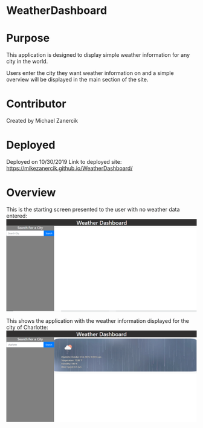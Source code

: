 # WeatherDashboard

# Purpose
This application is designed to display simple weather information for any city in the world.

Users enter the city they want weather information on and a simple overview will be displayed in the main section of the site.

# Contributor
Created by Michael Zanercik

# Deployed

Deployed on 10/30/2019 
Link to deployed site: https://mikezanercik.github.io/WeatherDashboard/

# Overview
This is the starting screen presented to the user with no weather data entered:
![screen1](./assets\images\startingUI.PNG)


This shows the application with the weather information displayed for the city of Charlotte:
![screen2](./assets\images\UIwithcityInfo.PNG)